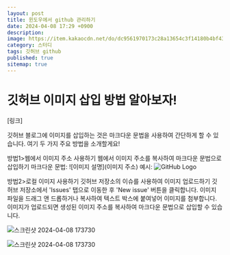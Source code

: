 ```yaml
---
layout: post
title: 윈도우에서 github 관리하기
date: 2024-04-08 17:29 +0900
description: 
image: https://item.kakaocdn.net/do/dc9561970173c28a13654c3f14180b4bf43ad912ad8dd55b04db6a64cddaf76d
category: 스터디
tags: 깃허브 github
published: true
sitemap: true
---
```


# 깃허브 이미지 삽입 방법 알아보자!

[링크]




깃허브 블로그에 이미지를 삽입하는 것은 마크다운 문법을 사용하여 간단하게 할 수 있습니다.
여기 두 가지 주요 방법을 소개할게요!

방법1>웹에서 이미지 주소 사용하기
웹에서 이미지 주소를 복사하여 마크다운 문법으로 삽입하기
마크다운 문법: ![이미지 설명](이미지 주소)
예시: ![GitHub Logo](https://github.githubassets.com/images/modules/logos_page/GitHub-Mark.png)

방법2>로컬 이미지 사용하기
깃허브 저장소의 이슈를 사용하여 이미지 업로드하기
깃허브 저장소에서 'Issues' 탭으로 이동한 후 'New issue' 버튼을 클릭합니다.
이미지 파일을 드래그 앤 드롭하거나 복사하여 텍스트 박스에 붙여넣어 이미지를 첨부합니다.
이미지가 업로드되면 생성된 이미지 주소를 복사하여 마크다운 문법으로 삽입할 수 있습니다.

![스크린샷 2024-04-08 173730](https://github.com/an83690880/an83690880.github.io/assets/163366335/5517e10b-7686-4b22-bf14-4ca4a23259f1)

![스크린샷 2024-04-08 173730](https://github.com/an83690880/an83690880.github.io/assets/163366335/5517e10b-7686-4b22-bf14-4ca4a23259f1)